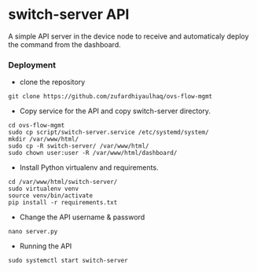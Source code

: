 switch-server API
=================

A simple API server in the device node to receive and automaticaly deploy the command from the dashboard.

### Deployment
- clone the repository
```
git clone https://github.com/zufardhiyaulhaq/ovs-flow-mgmt
```
- Copy service for the API and copy switch-server directory.
```
cd ovs-flow-mgmt
sudo cp script/switch-server.service /etc/systemd/system/
mkdir /var/www/html/
sudo cp -R switch-server/ /var/www/html/
sudo chown user:user -R /var/www/html/dashboard/
```
- Install Python virtualenv and requirements.
```
cd /var/www/html/switch-server/
sudo virtualenv venv
source venv/bin/activate
pip install -r requirements.txt
```
- Change the API username & password
```
nano server.py
```
- Running the API
```
sudo systemctl start switch-server
```
